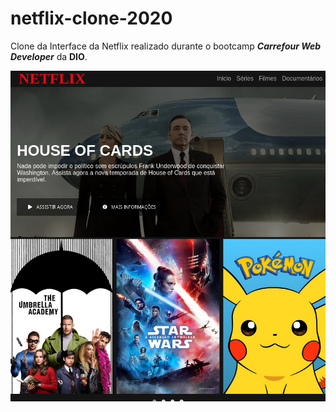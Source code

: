 # netflix-clone-2020

Clone da Interface da Netflix realizado durante o bootcamp <i><b>Carrefour Web Developer</i></b> da <b>DIO</b>.

<img src="https://github.com/siqueira91/netflix-clone-2020/blob/main/Screenshot%202023-06-19%20at%2010-39-43%20NETFLIX%20CLONE.png">
